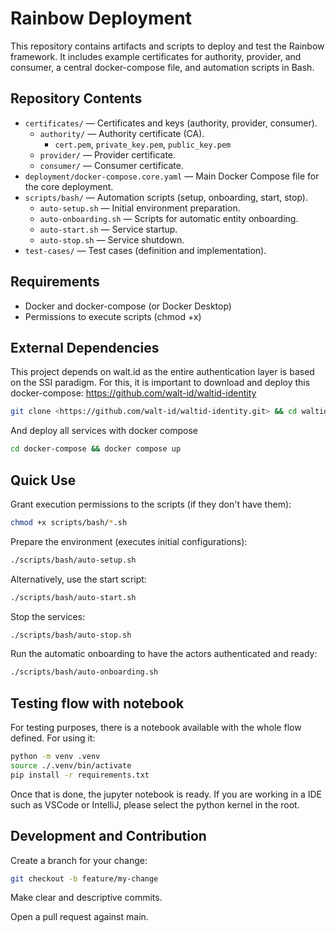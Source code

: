 # Rainbow Deployment

This repository contains artifacts and scripts to deploy and test the Rainbow framework. It includes example certificates for authority, provider, and consumer, a central docker-compose file, and automation scripts in Bash.

## Repository Contents

- `certificates/` — Certificates and keys (authority, provider, consumer).
    - `authority/` — Authority certificate (CA).
        - `cert.pem`, `private_key.pem`, `public_key.pem`
    - `provider/` — Provider certificate.
    - `consumer/` — Consumer certificate.
- `deployment/docker-compose.core.yaml` — Main Docker Compose file for the core deployment.
- `scripts/bash/` — Automation scripts (setup, onboarding, start, stop).
    - `auto-setup.sh` — Initial environment preparation.
    - `auto-onboarding.sh` — Scripts for automatic entity onboarding.
    - `auto-start.sh` — Service startup.
    - `auto-stop.sh` — Service shutdown.
- `test-cases/` — Test cases (definition and implementation).

## Requirements

- Docker and docker-compose (or Docker Desktop)
- Permissions to execute scripts (chmod +x)

## External Dependencies

This project depends on walt.id as the entire authentication layer is based on the SSI paradigm. For this, it is important to download and deploy this docker-compose: https://github.com/walt-id/waltid-identity 

```bash
git clone <https://github.com/walt-id/waltid-identity.git> && cd waltid-identity
```

And deploy all services with docker compose

```bash
cd docker-compose && docker compose up
```

## Quick Use

Grant execution permissions to the scripts (if they don't have them):

```bash
chmod +x scripts/bash/*.sh
```

Prepare the environment (executes initial configurations):

```bash
./scripts/bash/auto-setup.sh
```

Alternatively, use the start script:

```bash
./scripts/bash/auto-start.sh
```

Stop the services:

```bash
./scripts/bash/auto-stop.sh
```

Run the automatic onboarding to have the actors authenticated and ready:

```bash
./scripts/bash/auto-onboarding.sh
```

## Testing flow with notebook

For testing purposes, there is a notebook available with the whole flow defined. For using it:

```bash
python -m venv .venv
source ./.venv/bin/activate
pip install -r requirements.txt
```

Once that is done, the jupyter notebook is ready. If you are working in a IDE such as VSCode or IntelliJ, please select the python kernel in the root.

## Development and Contribution

Create a branch for your change:

```bash
git checkout -b feature/my-change
```

Make clear and descriptive commits.

Open a pull request against main.

